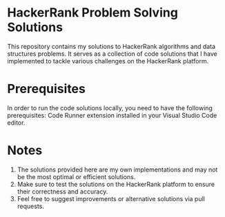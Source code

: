 # HackerRank Problem Solving Solutions
This repository contains my solutions to HackerRank algorithms and data structures problems. It serves as a collection of code solutions that I have implemented to tackle various challenges on the HackerRank platform.

# Prerequisites
In order to run the code solutions locally, you need to have the following prerequisites:
Code Runner extension installed in your Visual Studio Code editor.

# Notes
1. The solutions provided here are my own implementations and may not be the most optimal or efficient solutions.
2. Make sure to test the solutions on the HackerRank platform to ensure their correctness and accuracy.
3. Feel free to suggest improvements or alternative solutions via pull requests.
